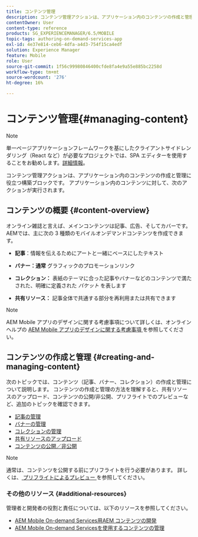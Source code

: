 ```yaml
---
title: コンテンツ管理
description: コンテンツ管理アクションは、アプリケーション内のコンテンツの作成と管理に役立つ構築ブロックです。 このページでは、この機能について詳しく見ていきます。
contentOwner: User
content-type: reference
products: SG_EXPERIENCEMANAGER/6.5/MOBILE
topic-tags: authoring-on-demand-services-app
exl-id: 4e37e814-ceb6-4dfa-a4d3-754f15ca4edf
solution: Experience Manager
feature: Mobile
role: User
source-git-commit: 1f56c99980846400cfde8fa4e9a55e885bc2258d
workflow-type: tm+mt
source-wordcount: '276'
ht-degree: 16%

---
```


# コンテンツ管理{#managing-content}

>[!NOTE]
>
>単一ページアプリケーションフレームワークを基にしたクライアントサイドレンダリング（React など）が必要なプロジェクトでは、SPA エディターを使用することをお勧めします。[詳細情報](/help/sites-developing/spa-overview.md)。

コンテンツ管理アクションは、アプリケーション内のコンテンツの作成と管理に役立つ構築ブロックです。 アプリケーション内のコンテンツに対して、次のアクションが実行されます。

## コンテンツの概要 {#content-overview}

オンライン雑誌と言えば、メインコンテンツは記事、広告、そしてカバーです。 AEMでは、主に次の 3 種類のモバイルオンデマンドコンテンツを作成できます。

* **記事**：情報を伝えるためにアートと一緒にベースにしたテキスト
* **バナー：通常** グラフィックのプロモーションリンク
* **コレクション：** 表紙のテーマに合った記事やバナーなどのコンテンツで満たされた、明確に定義された *バケット* を表します

* **共有リソース：** 記事全体で共通する部分を再利用または共有できます

>[!NOTE]
>
>AEM Mobile アプリのデザインに関する考慮事項について詳しくは、オンラインヘルプの [AEM Mobile アプリのデザインに関する考慮事項 ](https://helpx.adobe.com/digital-publishing-solution/help/design-app.html) を参照してください。

## コンテンツの作成と管理 {#creating-and-managing-content}

次のトピックでは、コンテンツ（記事、バナー、コレクション）の作成と管理について説明します。 コンテンツの作成と管理の方法を理解すると、共有リソースのアップロード、コンテンツの公開/非公開、プリフライトでのプレビューなど、追加のトピックを確認できます。

* [記事の管理](/help/mobile/mobile-on-demand-managing-articles.md)
* [バナーの管理](/help/mobile/mobile-on-demand-managing-banners.md)
* [コレクションの管理](/help/mobile/mobile-on-demand-managing-collections.md)
* [共有リソースのアップロード](/help/mobile/mobile-on-demand-shared-resources.md)
* [コンテンツの公開／非公開](/help/mobile/mobile-on-demand-publishing-unpublishing.md)

>[!NOTE]
>
>通常は、コンテンツを公開する前にプリフライトを行う必要があります。 詳しくは、[ プリフライトによるプレビュー ](/help/mobile/aem-mobile-manage-ondemand-services.md) を参照してください。

### その他のリソース {#additional-resources}

管理者と開発者の役割と責任については、以下のリソースを参照してください。

* [AEM Mobile On-demand Services用AEM コンテンツの開発](/help/mobile/aem-mobile-on-demand.md)
* [AEM Mobile On-demand Servicesを使用するコンテンツの管理](/help/mobile/aem-mobile.md)
